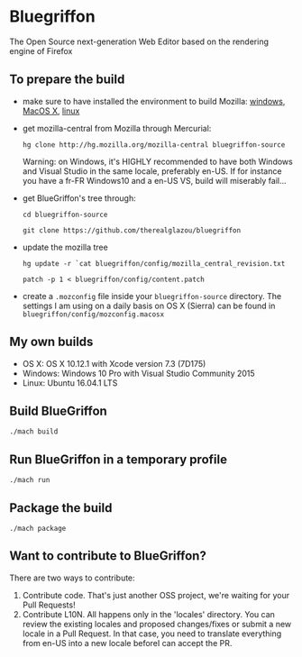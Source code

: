 # Bluegriffon

The Open Source next-generation Web Editor based on the rendering engine of Firefox

## To prepare the build

* make sure to have installed the environment to build Mozilla: [windows](https://developer.mozilla.org/En/Developer_Guide/Build_Instructions/Windows_Prerequisites), [MacOS X](https://developer.mozilla.org/En/Developer_Guide/Build_Instructions/Mac_OS_X_Prerequisites), [linux](https://developer.mozilla.org/En/Developer_Guide/Build_Instructions/Linux_Prerequisites)
* get mozilla-central from Mozilla through Mercurial:

  `hg clone http://hg.mozilla.org/mozilla-central bluegriffon-source`

  Warning: on Windows, it's HIGHLY recommended to have both Windows and Visual Studio in the same locale, preferably en-US. If for instance you have a fr-FR Windows10 and a en-US VS, build will miserably fail...

* get BlueGriffon's tree through:

  `cd bluegriffon-source`

  `git clone https://github.com/therealglazou/bluegriffon`

* update the mozilla tree

  ```hg update -r `cat bluegriffon/config/mozilla_central_revision.txt```

  `patch -p 1 < bluegriffon/config/content.patch`

* create a `.mozconfig` file inside your `bluegriffon-source` directory. The  settings I am using on a daily basis on OS X (Sierra) can be found in `bluegriffon/config/mozconfig.macosx`

## My own builds

* OS X: OS X 10.12.1 with Xcode version 7.3 (7D175)
* Windows: Windows 10 Pro with Visual Studio Community 2015
* Linux: Ubuntu 16.04.1 LTS

## Build BlueGriffon

`./mach build`

## Run BlueGriffon in a temporary profile

`./mach run`

## Package the build

`./mach package`

## Want to contribute to BlueGriffon?

There are two ways to contribute:

1. Contribute code. That's just another OSS project, we're waiting for your Pull Requests!
2. Contribute L10N. All happens only in the 'locales' directory. You can review the existing locales and proposed changes/fixes or submit a new locale in a Pull Request. In that case, you need to translate everything from en-US into a new locale beforeI can accept the PR.
